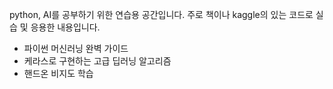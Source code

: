 python, AI를 공부하기 위한 연습용 공간입니다.
주로 책이나 kaggle의 있는 코드로 실습 및 응용한 내용입니다.
* 파이썬 머신러닝 완벽 가이드
* 케라스로 구현하는 고급 딥러닝 알고리즘
* 핸드온 비지도 학습
